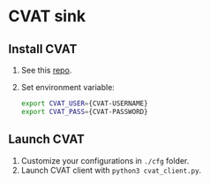 <!--
SPDX-FileCopyrightText: 2021 Carnegie Mellon University

SPDX-License-Identifier: Apache-2.0
-->

# CVAT sink

## Install CVAT

1. See this [repo](https://github.com/openvinotoolkit/cvat/blob/develop/site/content/en/docs/for-users/installation.md).
2. Set environment variable:

    ```sh
    export CVAT_USER={CVAT-USERNAME}
    export CVAT_PASS={CVAT-PASSWORD}
    ```

## Launch CVAT

1. Customize your configurations in `./cfg` folder.
2. Launch CVAT client with `python3 cvat_client.py`.
